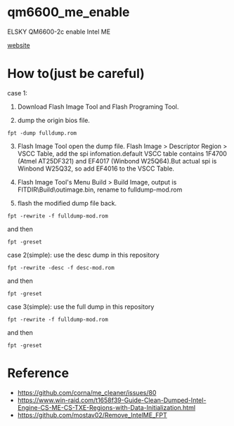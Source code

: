 # qm6600_me_enable
ELSKY QM6600-2c enable Intel ME

[website](http://www.miniboard.cn/product/?8_59.html)

# How to(just be careful)
case 1:
1. Download Flash Image Tool and Flash Programing Tool.

2. dump the origin bios file. <br>
```
fpt -dump fulldump.rom
```

3. Flash Image Tool open the dump file. Flash Image > Descriptor Region > VSCC Table, add the spi infomation.default VSCC table contains 1F4700 (Atmel AT25DF321) and EF4017 (Winbond W25Q64).But actual spi is Winbond W25Q32, so add EF4016 to the VSCC Table.

4. Flash Image Tool's Menu Build > Build Image, output is FITDIR\Build\outimage.bin, rename to fulldump-mod.rom

5. flash the modified dump file back.<br>
```
fpt -rewrite -f fulldump-mod.rom
```
and then
```
fpt -greset
```

case 2(simple):
use the desc dump in this repository
```
fpt -rewrite -desc -f desc-mod.rom
```
and then
```
fpt -greset
```


case 3(simple):
use the full dump in this repository
```
fpt -rewrite -f fulldump-mod.rom
```
and then
```
fpt -greset
```

# Reference
* https://github.com/corna/me_cleaner/issues/80
* https://www.win-raid.com/t1658f39-Guide-Clean-Dumped-Intel-Engine-CS-ME-CS-TXE-Regions-with-Data-Initialization.html
* https://github.com/mostav02/Remove_IntelME_FPT
